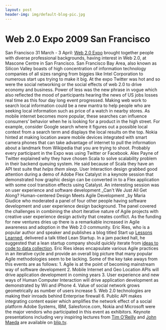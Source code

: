 ```yaml
---
layout: post
header-img: img/default-blog-pic.jpg
---
```


# Web 2.0 Expo 2009 San Francisco

San Francisco 31 March - 3 April: [Web 2.0 Expo](http://www.web2expo.com/webexsf2009) brought together people with diverse professional backgrounds, having interest in Web 2.0, at Mascone Centre in San Francisco. San Francisco Bay Area, also known as Silicon Valley boasts of high concentration of information technology companies of all sizes ranging from biggies like Intel Corporation to numerous start ups trying to make it big.  At the expo Twitter was hot and so were the social networking or the social effects of web 2.0 to drive economy and business. Power of less was the new phrase in vogue which also reflected the mood of participants hearing the news of US jobs losses real time as this four day long event progressed. Making web work to search local information could be a new mantra to help people who are seeking local information such as price of a watch in nearby stores. As mobile internet becomes more popular, these searches can influence consumers’ behavior when he is looking for a product in the high street. For example, consider Google search where it figures out a possible local context from a search term and displays the local results on the top. Nokia hinted at making location aware mobile devices integrated with smart camera phones that can take advantage of internet to pull the information about a landmark from Wikipedia that you are trying to shoot. Probably every participant in the Expo was using Twitter or Facebook. Alex Payne of Twitter explained why they have chosen Scala to solve scalability problem in their backend queuing system. He said because of Scala they have an API test suite that _helps them sleep_. User Interaction design grabbed good attention during a demo of Adobe Flex Catalyst in a keynote session that demonstrated how graphic design can be converted in to a Flex application with some cool transition effects using Catalyst. An interesting session was on user experience and software development _Can't We Just All Get Along? Human-centered Design Meets Agile Development _by Maria Giudice who moderated a panel of four other people having software development and user experience design background. The panel covered the challenges in combining the short iterative nature of Agile projects with creative user experience design activity that creates conflict. As the funding for new ventures dries up there is a remarkable increased in Agile awareness and adoption in the Web 2.0 community. Eric Ries, who is a popular author and speaker and publishes a blog titled Start up [Lessons Learned](http://startuplessonslearned.blogspot.com/), delivered a talk titled Lean Startup. In a jam packed hall, he suggested that a lean startup company should quickly iterate from [ideas to code to data collection](http://bit.ly/245Wfj). Eric Ries ideas encapsulate various Agile practices in an iterative cycle and provide an overall big picture that many popular Agile methodologies seem to be lacking. Some of the key take aways from this events are as follows: 1\. Agile is at the point of becoming mainstream way of software development 2\. Mobile Internet and Geo Location APIs will drive application development in coming years 3\. User experience and new ways of Human Computer Interaction will drive application development as demonstrated by Wii and iPhone 4\. Value of social network grows geometrically as number of users increase 5\. Web 2.0 technologies are making their inroads behind Enterprise firewall 6\. Public API makes integrating content easier which amplifies the network effect of a social platform Adobe Systems, IBM, Salesforce.com, Nokia and Microsoft were the major vendors who participated in this event as exhibitors. Keynote presentations including very inspiring lectures from [Tim O'Reilly](http://blip.tv/file/1947371) and [John Maeda](http://blip.tv/file/1948583) are available on [blip.tv](http://web2expo.blip.tv/).